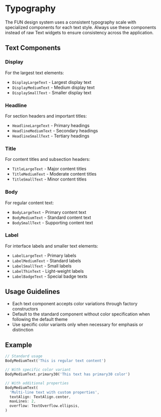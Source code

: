 # Typography

The FUN design system uses a consistent typography scale with specialized components for each text style. Always use these components instead of raw Text widgets to ensure consistency across the application.

## Text Components

### Display

For the largest text elements:

- `DisplayLargeText` - Largest display text
- `DisplayMediumText` - Medium display text
- `DisplaySmallText` - Smaller display text

### Headline

For section headers and important titles:

- `HeadlineLargeText` - Primary headings
- `HeadlineMediumText` - Secondary headings
- `HeadlineSmallText` - Tertiary headings

### Title

For content titles and subsection headers:

- `TitleLargeText` - Major content titles
- `TitleMediumText` - Moderate content titles
- `TitleSmallText` - Minor content titles

### Body

For regular content text:

- `BodyLargeText` - Primary content text
- `BodyMediumText` - Standard content text
- `BodySmallText` - Supporting content text

### Label

For interface labels and smaller text elements:

- `LabelLargeText` - Primary labels
- `LabelMediumText` - Standard labels
- `LabelSmallText` - Small labels
- `LabelThinText` - Light-weight labels
- `LabelBadgeText` - Special badge texts

## Usage Guidelines

- Each text component accepts color variations through factory constructors
- Default to the standard component without color specification when following the default theme
- Use specific color variants only when necessary for emphasis or distinction

## Example

```dart
// Standard usage
BodyMediumText('This is regular text content')

// With specific color variant
BodyMediumText.primary30('This text has primary30 color')

// With additional properties
BodyMediumText(
  'Multi-line text with custom properties',
  textAlign: TextAlign.center,
  maxLines: 2,
  overflow: TextOverflow.ellipsis,
)
```
